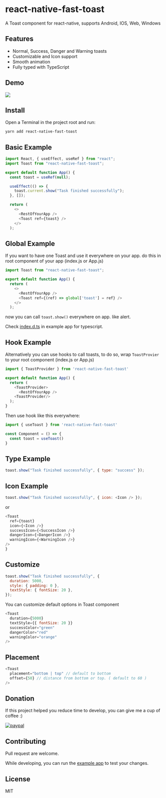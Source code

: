 # react-native-fast-toast

A Toast component for react-native, supports Android, IOS, Web, Windows

## Features

- Normal, Success, Danger and Warning toasts
- Customizable and Icon support
- Smooth animation
- Fully typed with TypeScript

## Demo

![](https://user-images.githubusercontent.com/61647712/92497391-8864e900-f20e-11ea-93d8-bacc2b856583.gif)

## Install

Open a Terminal in the project root and run:

```sh
yarn add react-native-fast-toast
```

## Basic Example

```js
import React, { useEffect, useRef } from "react";
import Toast from "react-native-fast-toast";

export default function App() {
  const toast = useRef(null);

  useEffect(() => {
    toast.current.show("Task finished successfully");
  }, []);

  return (
    <>
      <RestOfYourApp />
      <Toast ref={toast} />
    </>
  );
```

## Global Example

If you want to have one Toast and use it everywhere on your app. do this in root component of your app (index.js or App.js)

```js
import Toast from "react-native-fast-toast";

export default function App() {
  return (
    <>
      <RestOfYourApp />
      <Toast ref={(ref) => global['toast'] = ref} />
    </>
  );
```

now you can call `toast.show()` everywhere on app. like alert.

Check [index.d.ts](/example/index.d.ts) in example app for typescript.

## Hook Example
Alternatively you can use hooks to call toasts, to do so, wrap `ToastProvier` to your root component (index.js or App.js)
```js
import { ToastProvider } from 'react-native-fast-toast'

export default function App() {
  return (
    <ToastProvider>
      <RestOfYourApp />
    <ToastProvider/>
  );
}
```

Then use hook like this everywhere:
```js
import { useToast } from 'react-native-fast-toast'

const Component = () => {
  const toast = useToast()
}
```

## Type Example

```js
toast.show("Task finished successfully", { type: "success" });
```

## Icon Example

```js
toast.show("Task finished successfully", { icon: <Icon /> });
```

or

```js
<Toast
  ref={toast}
  icon={<Icon />}
  successIcon={<SuccessIcon />}
  dangerIcon={<DangerIcon />}
  warningIcon={<WarningIcon />}
/>
}
```

## Customize

```js
toast.show("Task finished successfully", {
  duration: 5000,
  style: { padding: 0 },
  textStyle: { fontSize: 20 },
});
```

You can customize default options in Toast component

```js
<Toast 
  duration={5000} 
  textStyle={{ fontSize: 20 }}
  successColor="green"
  dangerColor="red"
  warningColor="orange"
/>
```

## Placement

```js
<Toast
  placement="bottom | top" // default to bottom
  offset={50} // distance from bottom or top. ( default to 60 )
/>
```

## Donation
If this project helped you reduce time to develop, you can give me a cup of coffee :)

[![paypal](https://www.paypalobjects.com/en_US/i/btn/btn_donateCC_LG.gif)](https://www.paypal.com/paypalme2/arnnis)

## Contributing

Pull request are welcome.

While developing, you can run the [example app](/example) to test your changes.


## License
MIT
